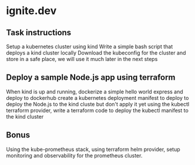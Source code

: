 # ignite.dev

## Task instructions

Setup a kubernetes cluster using kind
Write a simple bash script that deploys a kind cluster locally
Download the kubeconfig for the cluster and store in a safe place, we will use it much later in the next steps

## Deploy a sample Node.js app using terraform

When kind is up and running, dockerize a simple hello world express and deploy to dockerhub
create a kubernetes deployment manifest to deploy to deploy the Node.js to the kind cluste but don't apply it yet
using the kubectl terraform provider, write a terraform code to deploy the kubectl manifest to the kind cluster

## Bonus
Using the kube-prometheus stack, using terraform helm provider, setup monitoring and observability for the prometheus cluster.
